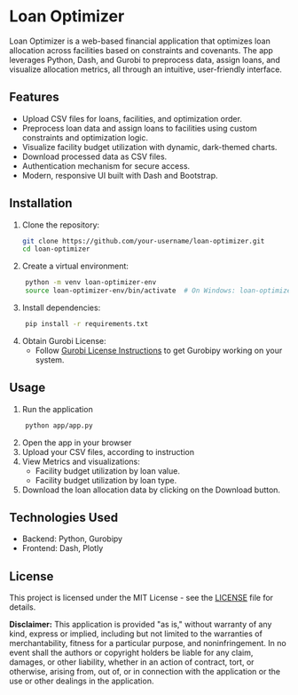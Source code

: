 # Loan Optimizer

Loan Optimizer is a web-based financial application that optimizes loan allocation across facilities based on constraints and covenants. The app leverages Python, Dash, and Gurobi to preprocess data, assign loans, and visualize allocation metrics, all through an intuitive, user-friendly interface.

## Features

- Upload CSV files for loans, facilities, and optimization order.
- Preprocess loan data and assign loans to facilities using custom constraints and optimization logic.
- Visualize facility budget utilization with dynamic, dark-themed charts.
- Download processed data as CSV files.
- Authentication mechanism for secure access.
- Modern, responsive UI built with Dash and Bootstrap.

## Installation

1. Clone the repository:
   ```bash
   git clone https://github.com/your-username/loan-optimizer.git
   cd loan-optimizer
    ```

2. Create a virtual environment:
```bash
    python -m venv loan-optimizer-env
    source loan-optimizer-env/bin/activate  # On Windows: loan-optimizer-env\Scripts\activate
```

3. Install dependencies:
```bash
    pip install -r requirements.txt
```

4. Obtain Gurobi License: 
    - Follow [Gurobi License Instructions](https://support.gurobi.com/hc/en-us/articles/12684663118993-How-do-I-obtain-a-Gurobi-license) to get Gurobipy working on your system. 

## Usage 
1. Run the application 
```bash
    python app/app.py
```
2. Open the app in your browser
3. Upload your CSV files, according to instruction
4. View Metrics and visualizations:
    - Facility budget utilization by loan value.
    - Facility budget utilization by loan type.
5. Download the loan allocation data by clicking on the Download button.

## Technologies Used 
- Backend: Python, Gurobipy
- Frontend: Dash, Plotly

## License

This project is licensed under the MIT License - see the [LICENSE](LICENSE) file for details.

**Disclaimer:** This application is provided "as is," without warranty of any kind, express or implied, including but not limited to the warranties of merchantability, fitness for a particular purpose, and noninfringement. In no event shall the authors or copyright holders be liable for any claim, damages, or other liability, whether in an action of contract, tort, or otherwise, arising from, out of, or in connection with the application or the use or other dealings in the application.

